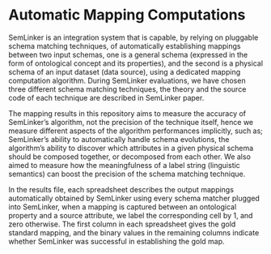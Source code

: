 # Automatic Mapping Computations

SemLinker is an integration system that is capable, by relying on pluggable schema matching techniques, of automatically establishing mappings between two input schemas, one is a general schema (expressed in the form of ontological concept and its properties), and the second is a physical schema of an input dataset (data source), using a dedicated mapping computation algorithm. During SemLinker evaluations, we have chosen three different schema matching techniques, the theory and the source code of each technique are described in SemLinker paper. 

The mapping results in this repository aims to measure the accuracy of SemLinker’s algorithm, not the precision of the technique itself, hence we measure different aspects of the algorithm performances implicitly, such as; SemLinker’s ability to automatically handle schema evolutions, the algorithm’s ability to discover which attributes in a given physical schema should be composed together, or decomposed from each other. We also aimed to measure how the meaningfulness of a label string (linguistic semantics) can boost the precision of the schema matching technique.

In the results file, each spreadsheet describes the output mappings automatically obtained by SemLinker using every schema matcher plugged into SemLinker, when a mapping is captured between an ontological property and a source attribute, we label the corresponding cell by 1, and zero otherwise. The first column in each spreadsheet gives the gold standard mapping, and the binary values in the remaining columns indicate whether SemLinker was successful in establishing the gold map.

